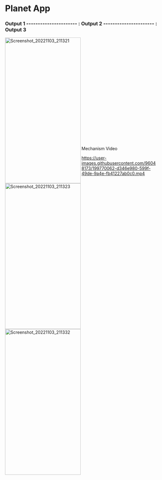 # Planet App


### Output 1 ---------------------- : Output 2  ---------------------- : Output 3                 


<p float="left">
  <img align="left" src="https://user-images.githubusercontent.com/96048173/199769670-cfe89e47-b39b-4393-89e7-34171e335f6d.jpg" alt="Screenshot_20221103_211321" width=250 height=480/>
  
  <img align="left" src="https://user-images.githubusercontent.com/96048173/199769683-5890ef46-c4cf-4af7-9cbd-938d7e907a69.jpg" alt="Screenshot_20221103_211323" width=250 height=480/>
  
  <img align="left" src="https://user-images.githubusercontent.com/96048173/199769695-e0ac8114-f506-4d57-916e-391b58e8a12c.jpg" alt="Screenshot_20221103_211332" width=250 height=480/>
  </br></br></br></br></br></br></br></br></br></br></br></br></br></br></br></br></br></br></br></br></br>
 Mechanism Video
  
https://user-images.githubusercontent.com/96048173/199770062-d346e980-599f-49de-9a4e-fb41227ab0c0.mp4
  
</p>







